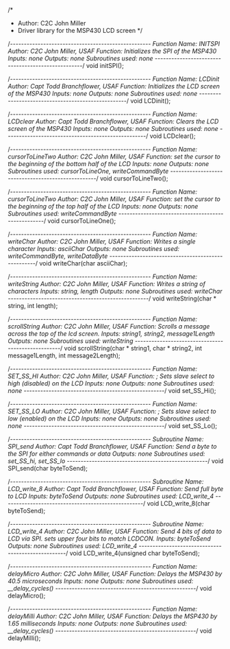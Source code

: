 /*
 * Author: C2C John Miller
 * Driver library for the MSP430 LCD screen
 */


/*---------------------------------------------------
 Function Name: INITSPI
 Author: C2C John Miller, USAF
 Function: Initializes the SPI of the MSP430
 Inputs: none
 Outputs: none
 Subroutines used: none
 ---------------------------------------------------*/
void initSPI();

/*---------------------------------------------------
 Function Name: LCDinit
 Author: Capt Todd Branchflower, USAF
 Function: Initializes the LCD screen of the MSP430
 Inputs: none
 Outputs: none
 Subroutines used: none
 ---------------------------------------------------*/
void LCDinit();

/*---------------------------------------------------
 Function Name: LCDclear
 Author: Capt Todd Branchflower, USAF
 Function: Clears the LCD screen of the MSP430
 Inputs: none
 Outputs: none
 Subroutines used: none
 ---------------------------------------------------*/
void LCDclear();

/*---------------------------------------------------
 Function Name: cursorToLineTwo
 Author: C2C John Miller, USAF
 Function: set the cursor to the beginning of the bottom half of the LCD
 Inputs: none
 Outputs: none
 Subroutines used: cursorToLineOne, writeCommandByte
 ---------------------------------------------------*/
void cursorToLineTwo();

/*---------------------------------------------------
 Function Name: cursorToLineTwo
 Author: C2C John Miller, USAF
 Function: set the cursor to the beginning of the top half of the LCD
 Inputs: none
 Outputs: none
 Subroutines used: writeCommandByte
 ---------------------------------------------------*/
void cursorToLineOne();

/*---------------------------------------------------
 Function Name: writeChar
 Author: C2C John Miller, USAF
 Function: Writes a single character
 Inputs: asciiChar
 Outputs: none
 Subroutines used: writeCommandByte, writeDataByte
 ---------------------------------------------------*/
void writeChar(char asciiChar);

/*---------------------------------------------------
 Function Name: writeString
 Author: C2C John Miller, USAF
 Function: Writes a string of characters
 Inputs: string, length
 Outputs: none
 Subroutines used: writeChar
 ---------------------------------------------------*/
void writeString(char * string, int length);

/*---------------------------------------------------
 Function Name: scrollString
 Author: C2C John Miller, USAF
 Function: Scrolls a message across the top of the lcd screen.
 Inputs: string1, string2, message1Length
 Outputs: none
 Subroutines used: writeString
 ---------------------------------------------------*/
void scrollString(char * string1, char * string2, int message1Length,
		int message2Length);

/*---------------------------------------------------
 Function Name: SET_SS_HI
 Author: C2C John Miller, USAF
 Function: ; Sets slave select to high (disabled) on the LCD
 Inputs: none
 Outputs: none
 Subroutines used: none
 ---------------------------------------------------*/
void set_SS_Hi();

/*---------------------------------------------------
 Function Name: SET_SS_LO
 Author: C2C John Miller, USAF
 Function: ; Sets slave select to low (enabled) on the LCD
 Inputs: none
 Outputs: none
 Subroutines used: none
 ---------------------------------------------------*/
void set_SS_Lo();

/*---------------------------------------------------
 Subroutine Name: SPI_send
 Author: Capt Todd Branchflower, USAF
 Function: Send a byte to the SPI for either commands or data
 Outputs: none
 Subroutines used: set_SS_hi, set_SS_lo
 ---------------------------------------------------*/
void SPI_send(char byteToSend);

/*---------------------------------------------------
 Subroutine Name: LCD_write_8
 Author: Capt Todd Branchflower, USAF
 Function: Send full byte to LCD
 Inputs: byteToSend
 Outputs: none
 Subroutines used: LCD_write_4
 ---------------------------------------------------*/
void LCD_write_8(char byteToSend);

/*---------------------------------------------------
 Subroutine Name: LCD_write_4
 Author: C2C John Miller, USAF
 Function: Send 4 bits of data to LCD via SPI.
 sets upper four bits to match LCDCON.
 Inputs: byteToSend
 Outputs: none
 Subroutines used: LCD_write_4
 ---------------------------------------------------*/
void LCD_write_4(unsigned char byteToSend);

/*---------------------------------------------------
 Function Name: delayMicro
 Author: C2C John Miller, USAF
 Function: Delays the MSP430 by 40.5 microseconds
 Inputs: none
 Outputs: none
 Subroutines used: __delay_cycles()
 ---------------------------------------------------*/
void delayMicro();

/*---------------------------------------------------
 Function Name: delayMilli
 Author: C2C John Miller, USAF
 Function: Delays the MSP430 by 1.65 milliseconds
 Inputs: none
 Outputs: none
 Subroutines used: __delay_cycles()
 ---------------------------------------------------*/
void delayMilli();
